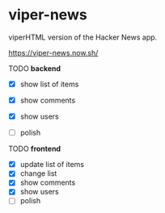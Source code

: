 # viper-news
viperHTML version of the Hacker News app.

https://viper-news.now.sh/

TODO **backend**
  - [x] show list of items
  - [x] show comments
  - [x] show users
  - [ ] polish


TODO **frontend**
  - [x] update list of items
  - [x] change list
  - [x] show comments
  - [x] show users
  - [ ] polish

